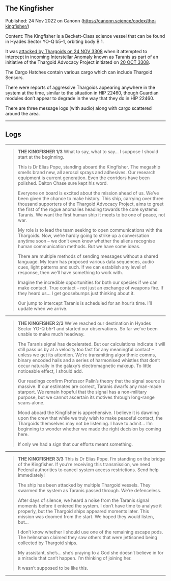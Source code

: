 ## The Kingfisher

Published: 24 Nov 2022 on Canonn (https://canonn.science/codex/the-kingfisher/)

Content: The Kingfisher is a Beckett-Class science vessel that can be found in Hyades Sector YO-Q b5-1, orbiting body B 1.

It was [attacked by Thargoids on 24 NOV 3308](https://community.elitedangerous.com/galnet/uid/637e4dc6b602ba4f121db4f2 "https://community.elitedangerous.com/galnet/uid/637e4dc6b602ba4f121db4f2") when it attempted to intercept in incoming Interstellar Anomaly known as Taranis as part of an initiative of the Thargoid Advocacy Project initiated on [20 OCT 3308](https://community.elitedangerous.com/galnet/uid/63511be52fd71f63df0078f6 "https://community.elitedangerous.com/galnet/uid/63511be52fd71f63df0078f6"). 

The Cargo Hatches contain various cargo which can include Thargoid Sensors.

There were reports of aggressive Thargoids appearing anywhere in the system at the time, similar to the situation in HIP 22460, though Guardian modules don’t appear to degrade in the way that they do in HIP 22460.

There are three message logs (with audio) along with cargo scattered around the area.

* * *

## Logs

* * *

> 
> **THE KINGFISHER 1/3**
> What to say, what to say… I suppose I should start at the beginning.
> 
> This is Dr Elias Pope, standing aboard the Kingfisher. The megaship smells brand new, all aerosol sprays and adhesives. Our research equipment is current generation. Even the corridors have been polished. Dalton Chase sure kept his word.
> 
> Everyone on board is excited about the mission ahead of us. We’ve been given the chance to make history. This ship, carrying over three thousand supporters of the Thargoid Advocacy Project, aims to greet the first of the rogue anomalies heading towards the core systems: Taranis. We want the first human ship it meets to be one of peace, not war.
> 
> My role is to lead the team seeking to open communications with the Thargoids. Now, we’re hardly going to strike up a conversation anytime soon – we don’t even know whether the aliens recognise human communication methods. But we have some ideas.
> 
> There are multiple methods of sending messages without a shared language. My team has proposed various data sequences, audio cues, light patterns and such. If we can establish any level of response, then we’ll have something to work with.
> 
> Imagine the incredible opportunities for both our species if we can make contact. True contact – not just an exchange of weapons fire. If they heard us… I get goosebumps just thinking about it.
> 
> Our jump to intercept Taranis is scheduled for an hour’s time. I’ll update when we arrive.

* * *

> 
> **THE KINGFISHER 2/3**
> We’ve reached our destination in Hyades Sector YO-Q b5-1 and started our observations. So far we’ve been unable to make much headway.
> 
> The Taranis signal has decelerated. But our calculations indicate it will still pass us by at a velocity too fast for any meaningful contact – unless we get its attention. We’re transmitting algorithmic comms, binary encoded hails and a series of harmonised whistles that don’t occur naturally in the galaxy’s electromagnetic makeup. To little noticeable effect, I should add.
> 
> Our readings confirm Professor Palin’s theory that the signal source is massive. If our estimates are correct, Taranis dwarfs any man-made starport. We remain hopeful that the signal has a non-military purpose, but we cannot ascertain its motives through long-range scans alone.
> 
> Mood aboard the Kingfisher is apprehensive. I believe it is dawning upon the crew that while we truly wish to make peaceful contact, the Thargoids themselves may not be listening. I have to admit… I’m beginning to wonder whether we made the right decision by coming here.
> 
> If only we had a sign that our efforts meant something.

* * *

> 
> **THE KINGFISHER 3/3**
> This is Dr Elias Pope. I’m standing on the bridge of the Kingfisher. If you’re receiving this transmission, we need Federal authorities to cancel system access restrictions. Send help immediately!
> 
> The ship has been attacked by multiple Thargoid vessels. They swarmed the system as Taranis passed through. We’re defenceless. 
> 
> After days of silence, we heard a noise from the Taranis signal moments before it entered the system. I don’t have time to analyse it properly, but the Thargoid ships appeared moments later. This mission was doomed from the start. We hoped they would listen, but…
> 
> I don’t know whether I should use one of the remaining escape pods. The helmsman claimed they saw others that were jettisoned being collected by Thargoid ships.
> 
> My assistant, she’s… she’s praying to a God she doesn’t believe in for a miracle that can’t happen. I’m thinking of joining her.
> 
> It wasn’t supposed to be like this.

* * *